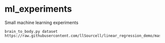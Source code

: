 # ml_experiments
Small machine learning experiments


 	brain_to_body.py dataset https://raw.githubusercontent.com/llSourcell/linear_regression_demo/master/brain_body.txt
